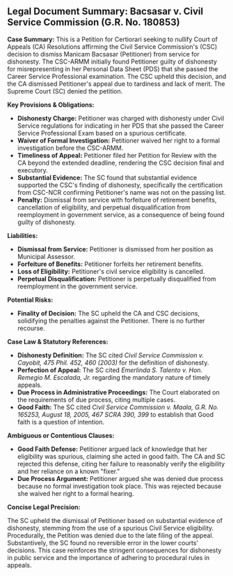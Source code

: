 ## Legal Document Summary: Bacsasar v. Civil Service Commission (G.R. No. 180853)

**Case Summary:** This is a Petition for Certiorari seeking to nullify Court of Appeals (CA) Resolutions affirming the Civil Service Commission's (CSC) decision to dismiss Manicam Bacsasar (Petitioner) from service for dishonesty. The CSC-ARMM initially found Petitioner guilty of dishonesty for misrepresenting in her Personal Data Sheet (PDS) that she passed the Career Service Professional examination. The CSC upheld this decision, and the CA dismissed Petitioner's appeal due to tardiness and lack of merit. The Supreme Court (SC) denied the petition.

**Key Provisions & Obligations:**

*   **Dishonesty Charge:** Petitioner was charged with dishonesty under Civil Service regulations for indicating in her PDS that she passed the Career Service Professional Exam based on a spurious certificate.
*   **Waiver of Formal Investigation:** Petitioner waived her right to a formal investigation before the CSC-ARMM.
*   **Timeliness of Appeal:** Petitioner filed her Petition for Review with the CA beyond the extended deadline, rendering the CSC decision final and executory.
*   **Substantial Evidence:** The SC found that substantial evidence supported the CSC's finding of dishonesty, specifically the certification from CSC-NCR confirming Petitioner's name was not on the passing list.
*   **Penalty:** Dismissal from service with forfeiture of retirement benefits, cancellation of eligibility, and perpetual disqualification from reemployment in government service, as a consequence of being found guilty of dishonesty.

**Liabilities:**

*   **Dismissal from Service:** Petitioner is dismissed from her position as Municipal Assessor.
*   **Forfeiture of Benefits:** Petitioner forfeits her retirement benefits.
*   **Loss of Eligibility:** Petitioner's civil service eligibility is cancelled.
*   **Perpetual Disqualification:** Petitioner is perpetually disqualified from reemployment in the government service.

**Potential Risks:**

*   **Finality of Decision:** The SC upheld the CA and CSC decisions, solidifying the penalties against the Petitioner. There is no further recourse.

**Case Law & Statutory References:**

*   **Dishonesty Definition:** The SC cited *Civil Service Commission v. Cayobit, 475 Phil. 452, 460 (2003)* for the definition of dishonesty.
*   **Perfection of Appeal:** The SC cited *Emerlinda S. Talento v. Hon. Remegio M. Escalada, Jr.* regarding the mandatory nature of timely appeals.
*   **Due Process in Administrative Proceedings:** The Court elaborated on the requirements of due process, citing multiple cases.
*   **Good Faith:** The SC cited *Civil Service Commission v. Maala, G.R. No. 165253, August 18, 2005, 467 SCRA 390, 399* to establish that Good faith is a question of intention.

**Ambiguous or Contentious Clauses:**

*   **Good Faith Defense:** Petitioner argued lack of knowledge that her eligibility was spurious, claiming she acted in good faith. The CA and SC rejected this defense, citing her failure to reasonably verify the eligibility and her reliance on a known "fixer."
*   **Due Process Argument:** Petitioner argued she was denied due process because no formal investigation took place. This was rejected because she waived her right to a formal hearing.

**Concise Legal Precision:**

The SC upheld the dismissal of Petitioner based on substantial evidence of dishonesty, stemming from the use of a spurious Civil Service eligibility. Procedurally, the Petition was denied due to the late filing of the appeal. Substantively, the SC found no reversible error in the lower courts' decisions. This case reinforces the stringent consequences for dishonesty in public service and the importance of adhering to procedural rules in appeals.
